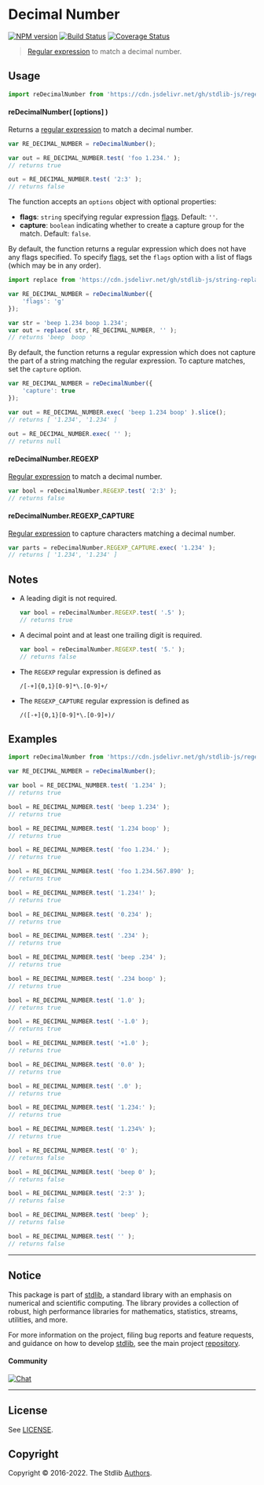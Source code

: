 <!--

@license Apache-2.0

Copyright (c) 2018 The Stdlib Authors.

Licensed under the Apache License, Version 2.0 (the "License");
you may not use this file except in compliance with the License.
You may obtain a copy of the License at

   http://www.apache.org/licenses/LICENSE-2.0

Unless required by applicable law or agreed to in writing, software
distributed under the License is distributed on an "AS IS" BASIS,
WITHOUT WARRANTIES OR CONDITIONS OF ANY KIND, either express or implied.
See the License for the specific language governing permissions and
limitations under the License.

-->

# Decimal Number

[![NPM version][npm-image]][npm-url] [![Build Status][test-image]][test-url] [![Coverage Status][coverage-image]][coverage-url] <!-- [![dependencies][dependencies-image]][dependencies-url] -->

> [Regular expression][mdn-regexp] to match a decimal number.



<section class="usage">

## Usage

```javascript
import reDecimalNumber from 'https://cdn.jsdelivr.net/gh/stdlib-js/regexp-decimal-number@deno/mod.js';
```

#### reDecimalNumber( \[options] )

Returns a [regular expression][mdn-regexp] to match a decimal number. 

```javascript
var RE_DECIMAL_NUMBER = reDecimalNumber();

var out = RE_DECIMAL_NUMBER.test( 'foo 1.234.' );
// returns true

out = RE_DECIMAL_NUMBER.test( '2:3' );
// returns false
```

The function accepts an `options` object with optional properties:

-   **flags**: `string` specifying regular expression [flags][mdn-regexp-flags]. Default: `''`.
-   **capture**: `boolean` indicating whether to create a capture group for the match. Default: `false`.

By default, the function returns a regular expression which does not have any flags specified. To specify [flags][mdn-regexp-flags], set the `flags` option with a list of flags (which may be in any order).

```javascript
import replace from 'https://cdn.jsdelivr.net/gh/stdlib-js/string-replace@deno/mod.js';

var RE_DECIMAL_NUMBER = reDecimalNumber({
    'flags': 'g'
});

var str = 'beep 1.234 boop 1.234';
var out = replace( str, RE_DECIMAL_NUMBER, '' );
// returns 'beep  boop '
```

By default, the function returns a regular expression which does not capture the part of a string matching the regular expression. To capture matches, set the `capture` option.

```javascript
var RE_DECIMAL_NUMBER = reDecimalNumber({
    'capture': true
});

var out = RE_DECIMAL_NUMBER.exec( 'beep 1.234 boop' ).slice();
// returns [ '1.234', '1.234' ]

out = RE_DECIMAL_NUMBER.exec( '' );
// returns null
```

#### reDecimalNumber.REGEXP

[Regular expression][mdn-regexp] to match a decimal number. 

```javascript
var bool = reDecimalNumber.REGEXP.test( '2:3' );
// returns false
```

#### reDecimalNumber.REGEXP_CAPTURE

[Regular expression][mdn-regexp] to capture characters matching a decimal number. 

```javascript
var parts = reDecimalNumber.REGEXP_CAPTURE.exec( '1.234' );
// returns [ '1.234', '1.234' ]
```

</section>

<!-- /.usage -->

<section class="notes">

## Notes

-   A leading digit is not required.

    ```javascript
    var bool = reDecimalNumber.REGEXP.test( '.5' );
    // returns true
    ```

-   A decimal point and at least one trailing digit is required.

    ```javascript
    var bool = reDecimalNumber.REGEXP.test( '5.' );
    // returns false
    ```

-   The `REGEXP` regular expression is defined as 

    ```text
    /[-+]{0,1}[0-9]*\.[0-9]+/
    ```

-   The `REGEXP_CAPTURE` regular expression is defined as 

    ```text
    /([-+]{0,1}[0-9]*\.[0-9]+)/
    ```

</section>

<!-- /.notes -->

<section class="examples">

## Examples

<!-- eslint no-undef: "error" -->

```javascript
import reDecimalNumber from 'https://cdn.jsdelivr.net/gh/stdlib-js/regexp-decimal-number@deno/mod.js';

var RE_DECIMAL_NUMBER = reDecimalNumber();

var bool = RE_DECIMAL_NUMBER.test( '1.234' );
// returns true

bool = RE_DECIMAL_NUMBER.test( 'beep 1.234' );
// returns true

bool = RE_DECIMAL_NUMBER.test( '1.234 boop' );
// returns true

bool = RE_DECIMAL_NUMBER.test( 'foo 1.234.' );
// returns true

bool = RE_DECIMAL_NUMBER.test( 'foo 1.234.567.890' );
// returns true

bool = RE_DECIMAL_NUMBER.test( '1.234!' );
// returns true

bool = RE_DECIMAL_NUMBER.test( '0.234' );
// returns true

bool = RE_DECIMAL_NUMBER.test( '.234' );
// returns true

bool = RE_DECIMAL_NUMBER.test( 'beep .234' );
// returns true

bool = RE_DECIMAL_NUMBER.test( '.234 boop' );
// returns true

bool = RE_DECIMAL_NUMBER.test( '1.0' );
// returns true

bool = RE_DECIMAL_NUMBER.test( '-1.0' );
// returns true

bool = RE_DECIMAL_NUMBER.test( '+1.0' );
// returns true

bool = RE_DECIMAL_NUMBER.test( '0.0' );
// returns true

bool = RE_DECIMAL_NUMBER.test( '.0' );
// returns true

bool = RE_DECIMAL_NUMBER.test( '1.234:' );
// returns true

bool = RE_DECIMAL_NUMBER.test( '1.234%' );
// returns true

bool = RE_DECIMAL_NUMBER.test( '0' );
// returns false

bool = RE_DECIMAL_NUMBER.test( 'beep 0' );
// returns false

bool = RE_DECIMAL_NUMBER.test( '2:3' );
// returns false

bool = RE_DECIMAL_NUMBER.test( 'beep' );
// returns false

bool = RE_DECIMAL_NUMBER.test( '' );
// returns false
```

</section>

<!-- /.examples -->

<!-- Section for related `stdlib` packages. Do not manually edit this section, as it is automatically populated. -->

<section class="related">

</section>

<!-- /.related -->

<!-- Section for all links. Make sure to keep an empty line after the `section` element and another before the `/section` close. -->


<section class="main-repo" >

* * *

## Notice

This package is part of [stdlib][stdlib], a standard library with an emphasis on numerical and scientific computing. The library provides a collection of robust, high performance libraries for mathematics, statistics, streams, utilities, and more.

For more information on the project, filing bug reports and feature requests, and guidance on how to develop [stdlib][stdlib], see the main project [repository][stdlib].

#### Community

[![Chat][chat-image]][chat-url]

---

## License

See [LICENSE][stdlib-license].


## Copyright

Copyright &copy; 2016-2022. The Stdlib [Authors][stdlib-authors].

</section>

<!-- /.stdlib -->

<!-- Section for all links. Make sure to keep an empty line after the `section` element and another before the `/section` close. -->

<section class="links">

[npm-image]: http://img.shields.io/npm/v/@stdlib/regexp-decimal-number.svg
[npm-url]: https://npmjs.org/package/@stdlib/regexp-decimal-number

[test-image]: https://github.com/stdlib-js/regexp-decimal-number/actions/workflows/test.yml/badge.svg?branch=main
[test-url]: https://github.com/stdlib-js/regexp-decimal-number/actions/workflows/test.yml?query=branch:main

[coverage-image]: https://img.shields.io/codecov/c/github/stdlib-js/regexp-decimal-number/main.svg
[coverage-url]: https://codecov.io/github/stdlib-js/regexp-decimal-number?branch=main

<!--

[dependencies-image]: https://img.shields.io/david/stdlib-js/regexp-decimal-number.svg
[dependencies-url]: https://david-dm.org/stdlib-js/regexp-decimal-number/main

-->

[chat-image]: https://img.shields.io/gitter/room/stdlib-js/stdlib.svg
[chat-url]: https://gitter.im/stdlib-js/stdlib/

[stdlib]: https://github.com/stdlib-js/stdlib

[stdlib-authors]: https://github.com/stdlib-js/stdlib/graphs/contributors

[umd]: https://github.com/umdjs/umd
[es-module]: https://developer.mozilla.org/en-US/docs/Web/JavaScript/Guide/Modules

[deno-url]: https://github.com/stdlib-js/regexp-decimal-number/tree/deno
[umd-url]: https://github.com/stdlib-js/regexp-decimal-number/tree/umd
[esm-url]: https://github.com/stdlib-js/regexp-decimal-number/tree/esm

[stdlib-license]: https://raw.githubusercontent.com/stdlib-js/regexp-decimal-number/main/LICENSE

[mdn-regexp]: https://developer.mozilla.org/en-US/docs/Web/JavaScript/Guide/Regular_Expressions

[mdn-regexp-flags]: https://developer.mozilla.org/en-US/docs/Web/JavaScript/Guide/Regular_Expressions#advanced_searching_with_flags_2

</section>

<!-- /.links -->
